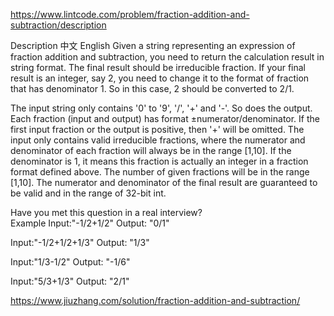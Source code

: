 https://www.lintcode.com/problem/fraction-addition-and-subtraction/description

Description
中文
English
Given a string representing an expression of fraction addition and subtraction, you need to return the calculation result in string format. The final result should be irreducible fraction. If your final result is an integer, say 2, you need to change it to the format of fraction that has denominator 1. So in this case, 2 should be converted to 2/1.

The input string only contains '0' to '9', '/', '+' and '-'. So does the output.
Each fraction (input and output) has format ±numerator/denominator. If the first input fraction or the output is positive, then '+' will be omitted.
The input only contains valid irreducible fractions, where the numerator and denominator of each fraction will always be in the range [1,10]. If the denominator is 1, it means this fraction is actually an integer in a fraction format defined above.
The number of given fractions will be in the range [1,10].
The numerator and denominator of the final result are guaranteed to be valid and in the range of 32-bit int.

Have you met this question in a real interview?  
Example
Input:"-1/2+1/2"
Output: "0/1"

Input:"-1/2+1/2+1/3"
Output: "1/3"

Input:"1/3-1/2"
Output: "-1/6"

Input:"5/3+1/3"
Output: "2/1"

https://www.jiuzhang.com/solution/fraction-addition-and-subtraction/
